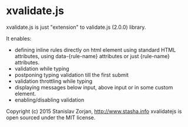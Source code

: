 # xvalidate.js
 xvalidate.js is just "extension" to validate.js (2.0.0) library.
 
 It enables:
 - defining inline rules directly on html element using standard HTML attributes,
   using data-{rule-name} attributes or just {rule-name} attributes.
 - validation while typing
 - postponing typing validation till the first submit
 - validation throttling while typing
 - displaying messages below input, above input or in some custom element.
 - enabling/disabling validation
 
 Copyright (c) 2015 Stanislav Zorjan, http://www.stasha.info
 xvalidatejs is open sourced under the MIT license.

